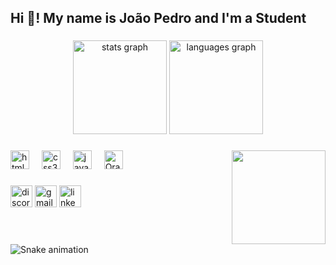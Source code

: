 <h2 align="left">Hi 👋! My name is João Pedro and I'm a Student</h2>

###

<div align="center">
  <img src="https://github-readme-stats.vercel.app/api?username=jaupventur&hide_title=false&hide_rank=false&show_icons=true&include_all_commits=true&count_private=true&disable_animations=false&theme=dracula&locale=en&hide_border=false" height="150" alt="stats graph"  />
  <img src="https://github-readme-stats.vercel.app/api/top-langs?username=jaupventur&locale=en&hide_title=false&layout=compact&card_width=320&langs_count=5&theme=dracula&hide_border=false" height="150" alt="languages graph"  />
</div>

###

<img align="right" height="150" src="https://media0.giphy.com/media/v1.Y2lkPTc5MGI3NjExcnpwdHF1Y2g4NWI2MmhmdzBxejA3MGIwZGptM2YxbjI5NnI3djcydiZlcD12MV9pbnRlcm5hbF9naWZfYnlfaWQmY3Q9Zw/AposSatwmTvUc/giphy.gif"  />

###

<div align="left">
  <img src="https://cdn.jsdelivr.net/gh/devicons/devicon/icons/html5/html5-original.svg" height="30" alt="html5 logo"  />
  <img width="12" />
  <img src="https://cdn.jsdelivr.net/gh/devicons/devicon/icons/css3/css3-original.svg" height="30" alt="css3 logo"  />
  <img width="12" />
  <img src="https://www.flaticon.com/free-icon/java_5968282?term=java&page=1&position=2&origin=search&related_id=5968282" height="30" alt="java logo"  />
  <img width="12" />
  <img src= "https://www.flaticon.com/free-icon/oracle_16183644?term=oracle&page=1&position=5&origin=search&related_id=16183644" height="30" alt="Oracle logo" />
  <img width="12" />
</div>
  

###

<div align="left">
  <img src="https://img.shields.io/static/v1?message=Discord&logo=discord&label=&color=7289DA&logoColor=white&labelColor=&style=for-the-badge" height="35" alt="discord logo"  />
  <img src="https://img.shields.io/static/v1?message=Gmail&logo=gmail&label=&color=D14836&logoColor=white&labelColor=&style=for-the-badge" height="35" alt="gmail logo"  />
  <img src="https://img.shields.io/static/v1?message=LinkedIn&logo=linkedin&label=&color=0077B5&logoColor=white&labelColor=&style=for-the-badge" height="35" alt="linkedin logo"  />
</div>

###

<br clear="both">

<img src="https://raw.githubusercontent.com/maurodesouza/maurodesouza/output/snake.svg" alt="Snake animation" />

###
